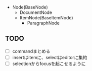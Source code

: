 
- Node(BaseNode)
  - DocumentNode
  - ItemNode(BaseItemNode)
    - ParagraphNode

## TODO

- [ ] commandまとめる
- [ ] insertはitemに、selectはeditorに集約
- [ ] selectionからfocusを起こせるように
